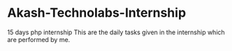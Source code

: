 # Akash-Technolabs-Internship
15 days php internship
This are the daily tasks given in the internship which are performed by me.

